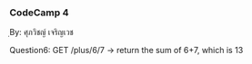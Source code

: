 ### CodeCamp 4 ###
ฺBy: ศุภวิชญ์ เจริญเวช

Question6: 
  GET /plus/6/7 -> return the sum of 6+7, which is 13